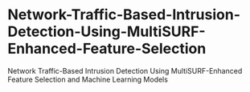 # Network-Traffic-Based-Intrusion-Detection-Using-MultiSURF-Enhanced-Feature-Selection
Network Traffic-Based Intrusion Detection Using MultiSURF-Enhanced Feature Selection and Machine Learning Models
